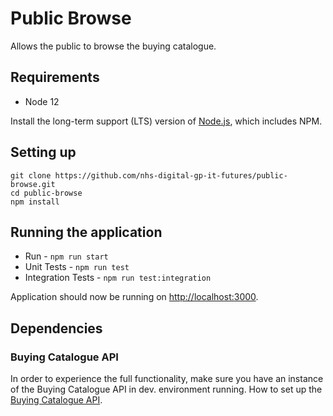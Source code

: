 # Public Browse 

Allows the public to browse the buying catalogue.

## Requirements
- Node 12

Install the long-term support (LTS) version of <a href="https://nodejs.org/en/">Node.js</a>, which includes NPM.

## Setting up
```
git clone https://github.com/nhs-digital-gp-it-futures/public-browse.git
cd public-browse
npm install
```

## Running the application
- Run - `npm run start`
- Unit Tests - `npm run test`
- Integration Tests - `npm run test:integration`

Application should now be running on <a href="http://localhost:3000">http://localhost:3000</a>.

## Dependencies
### Buying Catalogue API
In order to experience the full functionality, make sure you have an instance of the Buying Catalogue API in dev. environment running. How to set up the [Buying Catalogue API](https://github.com/nhs-digital-gp-it-futures/BuyingCatalogueService/blob/master/README.md "Buying Catalogue API setup").
